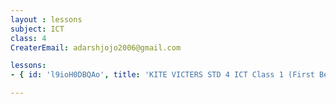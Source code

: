```yaml
--- 
layout : lessons 
subject: ICT
class: 4
CreaterEmail: adarshjojo2006@gmail.com

lessons: 
- { id: 'l9ioH0DBQAo', title: 'KITE VICTERS STD 4 ICT Class 1 (First Bell-ഫസ്റ്റ് ബെല്‍)' }

--- 
```

